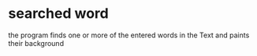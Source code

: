 # searched word
the program finds one or more of the entered words in the Text and paints their background
